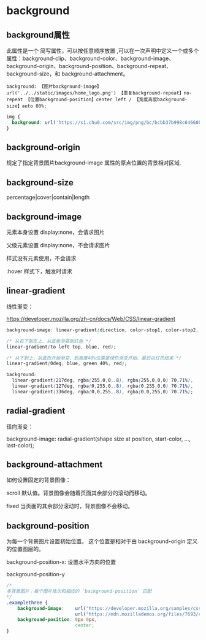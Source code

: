 # background

## background属性

此属性是一个 简写属性，可以按任意顺序放置 ,可以在一次声明中定义一个或多个属性：background-clip、background-color、background-image、background-origin、background-position、background-repeat、background-size，和 background-attachment。

```
background: 【图片background-image】url('../../static/images/home_logo.png') 【重复background-repeat】no-repeat 【位置background-position】center left / 【宽度高度background-size】auto 80%;
```

```css
img {
  background: url('https://s1.chu0.com/src/img/png/bc/bcbb37b998c64660b7fbb60c4467e77c.png?imageMogr2/auto-orient/thumbnail/!237x237r/gravity/Center/crop/237x237/quality/85/&e=1735488000&token=1srnZGLKZ0Aqlz6dk7yF4SkiYf4eP-YrEOdM1sob:GyonwEggXDe2Vl4-LBtsuJaSo30=')
}
```

## background-origin

规定了指定背景图片background-image 属性的原点位置的背景相对区域.

## background-size

percentage|cover|contain|length

## background-image

元素本身设置 display:none，会请求图片

父级元素设置 display:none，不会请求图片

样式没有元素使用，不会请求

:hover 样式下，触发时请求

## linear-gradient

线性渐变：

<https://developer.mozilla.org/zh-cn/docs/Web/CSS/linear-gradient>

```css
background-image: linear-gradient(direction, color-stop1, color-stop2, ...);

/* 从右下到左上、从蓝色渐变到红色 */
linear-gradient(to left top, blue, red);

/* 从下到上，从蓝色开始渐变、到高度40%位置是绿色渐变开始、最后以红色结束 */
linear-gradient(0deg, blue, green 40%, red);

background: 
  linear-gradient(217deg, rgba(255,0,0,.8), rgba(255,0,0,0) 70.71%),
  linear-gradient(127deg, rgba(0,255,0,.8), rgba(0,255,0,0) 70.71%),
  linear-gradient(336deg, rgba(0,0,255,.8), rgba(0,0,255,0) 70.71%);

```

## radial-gradient

径向渐变：

background-image: radial-gradient(shape size at position, start-color, ..., last-color);

## background-attachment

如何设置固定的背景图像：

scroll 默认值。背景图像会随着页面其余部分的滚动而移动。

fixed 当页面的其余部分滚动时，背景图像不会移动。

## background-position

为每一个背景图片设置初始位置。 这个位置是相对于由 background-origin 定义的位置图层的。

background-position-x: 设置水平方向的位置

background-position-y

```css
/*
多背景图片：每个图片依次和相应的 `background-position` 匹配
*/
.examplethree {
    background-image:    url("https://developer.mozilla.org/samples/cssref/images/startransparent.gif"),
                         url("https://mdn.mozillademos.org/files/7693/catfront.png");
    background-position: 0px 0px,
                         center;
}
```
